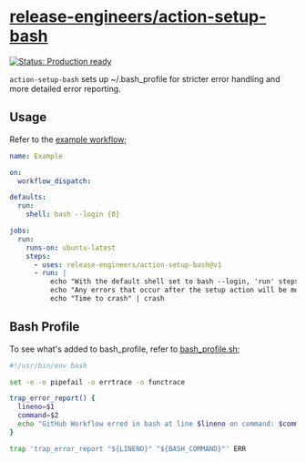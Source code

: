 <!-- README.md is auto-generated from README.md.template -->

# [release-engineers/action-setup-bash](https://github.com/release-engineers)

[![Status: Production ready](https://img.shields.io/badge/status-production_ready-green)](https://release-engineers.com/open-source-badges/)

`action-setup-bash` sets up ~/.bash_profile for stricter error handling and more detailed error reporting.

## Usage

Refer to the [example workflow](.github/workflows/example.yml);

```yml
name: Example

on:
  workflow_dispatch:

defaults:
  run:
    shell: bash --login {0}

jobs:
  run:
    runs-on: ubuntu-latest
    steps:
      - uses: release-engineers/action-setup-bash@v1
      - run: |
          echo "With the default shell set to bash --login, 'run' steps in this GitHub Workflow run ~/.bash_profile"
          echo "Any errors that occur after the setup action will be more detailed and halt the workflow"
          echo "Time to crash" | crash

```

## Bash Profile

To see what's added to bash_profile, refer to [bash_profile.sh](bash_profile.sh);

```bash
#!/usr/bin/env bash

set -e -o pipefail -o errtrace -o functrace

trap_error_report() {
  lineno=$1
  command=$2
  echo "GitHub Workflow erred in bash at line $lineno on command: $command" >&2
}

trap 'trap_error_report "${LINENO}" "${BASH_COMMAND}"' ERR

```
